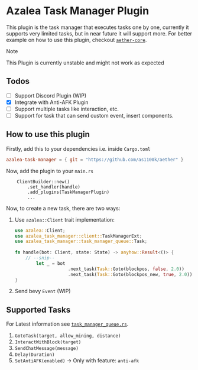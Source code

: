 # Azalea Task Manager Plugin

This plugin is the task manager that executes tasks one by one, currently it supports very limited tasks,
but in near future it will support more. For better example on how to use this plugin, checkout
[`aether-core`](../../aether-core).

> [!NOTE]
> This Plugin is currently unstable and might not work as expected

## Todos

- [ ] Support Discord Plugin (WIP)
- [x] Integrate with Anti-AFK Plugin
- [ ] Support multiple tasks like interaction, etc.
- [ ] Support for task that can send custom event, insert components.

## How to use this plugin

Firstly, add this to your dependencies i.e. inside `Cargo.toml`
```toml
azalea-task-manager = { git = "https://github.com/as1100k/aether" }
```

Now, add the plugin to your `main.rs`
```text
    ClientBuilder::new()
        .set_handler(handle)
        .add_plugins(TaskManagerPlugin)
        ...
```

Now, to create a new task, there are two ways:

1. Use `azalea::Client` trait implementation:
    ```rust
    use azalea::Client;
    use azalea_task_manager::client::TaskManagerExt;
    use azalea_task_manager::task_manager_queue::Task;
        
    fn handle(bot: Client, state: State) -> anyhow::Result<()> {
        // --snip--
            let _ = bot
                        .next_task(Task::Goto(blockpos, false, 2.0))
                        .next_task(Task::Goto(blockpos_new, true, 2.0));
    }    
    ```    

2. Send bevy `Event` (WIP)

## Supported Tasks
For Latest information see [`task_manager_queue.rs`](./src/task_manager_queue.rs).

1. `GotoTask(target, allow_mining, distance)`
2. `InteractWithBlock(target)`
3. `SendChatMessage(message)`
4. `Delay(Duration)`
5. `SetAntiAFK(enabled)` -> Only with feature: `anti-afk`
